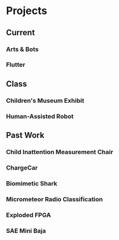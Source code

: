 # [](#header-1)Projects

## [](#header-2)Current

### [](#header-3)Arts & Bots

### [](#header-3)Flutter

## [](#header-2)Class

### [](#header-3)Children's Museum Exhibit

### [](#header-3)Human-Assisted Robot

## [](#header-2)Past Work

### [](#header-3)Child Inattention Measurement Chair

### [](#header-3)ChargeCar

### [](#header-3)Biomimetic Shark

### [](#header-3)Micrometeor Radio Classification

### [](#header-3)Exploded FPGA

### [](#header-3)SAE Mini Baja
